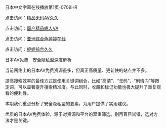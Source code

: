 日本中文字幕在线播放第1页-0709HR

点击访问：<a href="https://heiliaoll4qsx.pages.dev">精品无码AV久久</a>

点击访问：<a href="https://heiliaoll4qsx.pages.dev">国产精品成人VA</a>

点击访问：<a href="https://heiliaoe8ajia.pages.dev">亚洲综合色婷婷在线</a>

点击访问：<a href="https://heiliaoll4qsx.pages.dev">婷婷综合久久</a>


日本AV免费 - 安全隐私型深度解析

当前网络上的日本AV免费资源虽多，但真正高质量、更新快的站点并不多。

提高搜索效率的最佳方式是使用关键词组合，比如“高清”、“无码”、“剧情向”等限定词，可以显著提升搜索精准度。与此同时，收藏和标记功能也极大提升了重复观看的便利性。

本期我们重点分析了安全隐私型的要素，为用户提供了实用建议。

优质的日本AV免费体验，源于对资源和平台的双重筛选。别再盲目试错，选对方法才是关键。



<span style="display:none;">[Canonical link]( https://github.com/ht20250709/452542 ）</span>
